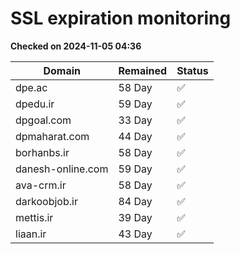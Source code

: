 # SSL expiration monitoring

**Checked on 2024-11-05 04:36**

| Domain | Remained | Status       |
|--------|----------|--------------|
| dpe.ac     | 58 Day   | ✅ |
| dpedu.ir     | 59 Day   | ✅ |
| dpgoal.com     | 33 Day   | ✅ |
| dpmaharat.com     | 44 Day   | ✅ |
| borhanbs.ir     | 58 Day   | ✅ |
| danesh-online.com     | 59 Day   | ✅ |
| ava-crm.ir     | 58 Day   | ✅ |
| darkoobjob.ir     | 84 Day   | ✅ |
| mettis.ir     | 39 Day   | ✅ |
| liaan.ir     | 43 Day   | ✅ |
